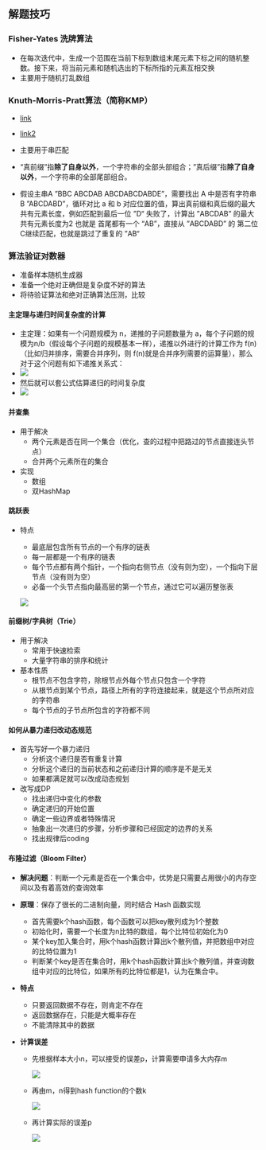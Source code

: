 ## 解题技巧

### Fisher-Yates 洗牌算法

- 在每次迭代中，生成一个范围在当前下标到数组末尾元素下标之间的随机整数。接下来，将当前元素和随机选出的下标所指的元素互相交换
- 主要用于随机打乱数组


### Knuth-Morris-Pratt算法（简称KMP）

- [link](http://www.ruanyifeng.com/blog/2013/05/Knuth–Morris–Pratt_algorithm.html)
- [link2](https://blog.csdn.net/daaikuaichuan/article/details/80719203)

- 主要用于串匹配
- “真前缀”指**除了自身以外**，一个字符串的全部头部组合；”真后缀”指**除了自身以外**，一个字符串的全部尾部组合。
- 假设主串A ”BBC ABCDAB ABCDABCDABDE”，需要找出 A 中是否有字符串 B ”ABCDABD”，循环对比 a 和 b 对应位置的值，算出真前缀和真后缀的最大共有元素长度，例如匹配到最后一位 ”D“ 失败了，计算出 ”ABCDAB” 的最大共有元素长度为2 也就是 首尾都有一个 “AB”，直接从 ”ABCDABD” 的 第二位C继续匹配，也就是跳过了重复的 ”AB“



### 算法验证对数器

- 准备样本随机生成器
- 准备一个绝对正确但是复杂度不好的算法
- 将待验证算法和绝对正确算法压测，比较



#### 主定理与递归时间复杂度的计算

- 主定理：如果有一个问题规模为 n，递推的子问题数量为 a，每个子问题的规模为n/b（假设每个子问题的规模基本一样），递推以外进行的计算工作为 f(n)（比如归并排序，需要合并序列，则 f(n)就是合并序列需要的运算量），那么对于这个问题有如下递推关系式：
- ![](https://cdn.jsdelivr.net/gh/freshchen/resource@master/img/main1.jpe)
- 然后就可以套公式估算递归的时间复杂度
- ![](https://cdn.jsdelivr.net/gh/freshchen/resource@master/img/main2.jpe)



#### 并查集

- 用于解决
  - 两个元素是否在同一个集合（优化，查的过程中把路过的节点直接连头节点）
  - 合并两个元素所在的集合
- 实现
  - 数组
  - 双HashMap



#### 跳跃表

- 特点

  - 最底层包含所有节点的一个有序的链表
  - 每一层都是一个有序的链表
  - 每个节点都有两个指针，一个指向右侧节点（没有则为空），一个指向下层节点（没有则为空）
  - 必备一个头节点指向最高层的第一个节点，通过它可以遍历整张表

  ![](https://cdn.jsdelivr.net/gh/freshchen/resource@master/img/skip-list.jpg)



#### 前缀树/字典树（Trie）

- 用于解决
  - 常用于快速检索
  - 大量字符串的排序和统计
- 基本性质
  - 根节点不包含字符，除根节点外每个节点只包含一个字符
  - 从根节点到某个节点，路径上所有的字符连接起来，就是这个节点所对应的字符串
  - 每个节点的子节点所包含的字符都不同

#### 如何从暴力递归改动态规范

- 首先写好一个暴力递归
  - 分析这个递归是否有重复计算
  - 分析这个递归的当前状态和之前递归计算的顺序是不是无关
  - 如果都满足就可以改成动态规划
- 改写成DP
  - 找出递归中变化的参数
  - 确定递归的开始位置
  - 确定一些边界或者特殊情况
  - 抽象出一次递归的步骤，分析步骤和已经固定的边界的关系
  - 找出规律后coding

#### 布隆过滤（Bloom Filter）

- **解决问题**：判断一个元素是否在一个集合中，优势是只需要占用很小的内存空间以及有着高效的查询效率

- **原理**：保存了很长的二进制向量，同时结合 Hash 函数实现

  - 首先需要k个hash函数，每个函数可以把key散列成为1个整数
  - 初始化时，需要一个长度为n比特的数组，每个比特位初始化为0
  - 某个key加入集合时，用k个hash函数计算出k个散列值，并把数组中对应的比特位置为1
  - 判断某个key是否在集合时，用k个hash函数计算出k个散列值，并查询数组中对应的比特位，如果所有的比特位都是1，认为在集合中。

- **特点**

  - 只要返回数据不存在，则肯定不存在
  - 返回数据存在，只能是大概率存在
  - 不能清除其中的数据

- **计算误差**

  - 先根据样本大小n，可以接受的误差p，计算需要申请多大内存m

    ![](https://cdn.jsdelivr.net/gh/freshchen/resource@master/img/bloom1.png)

  - 再由m，n得到hash function的个数k

    ![](https://cdn.jsdelivr.net/gh/freshchen/resource@master/img/bloom2.png)

  - 再计算实际的误差p

    ![](https://cdn.jsdelivr.net/gh/freshchen/resource@master/img/bloom3.png)